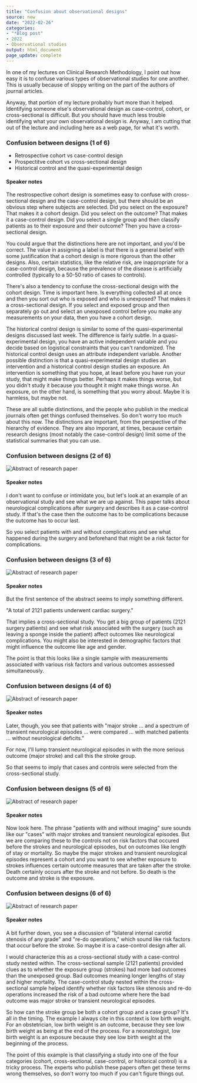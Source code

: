 ```yaml
---
title: "Confusion about observational designs"
source: new
date: "2022-02-26"
categories:
- "*Blog post"
- 2022
- Observational studies
output: html_document
page_update: complete
---
```


In one of my lectures on Clinical Research Methodology, I point out how easy it is to confuse various types of observational studies for one another. This is usually because of sloppy writing on the part of the authors of journal articles.

Anyway, that portion of my lecture probably hurt more than it helped. Identifying someone else's observational design as case-control, cohort, or cross-sectional is difficult. But you should have much less trouble identifying what your own observational design is. Anyway, I am cutting that out of the lecture and including here as a web page, for what it's worth.

### Confusion between designs (1 of 6)

* Retrospective cohort vs case-control design
* Prospectitve cohort vs cross-sectional design
* Historical control and the quasi-experimental design

<div class="notes">

#### Speaker notes

The restrospective cohort design is sometimes easy to confuse with cross-sectional design and the case-control design, but there should be an obvious step where subjects are selected. Did you select on the exposure? That makes it a cohort design. Did you select on the outcome? That makes it a case-control design. Did you select a single group and then classify patients as to their exposure and their outcome? Then you have a cross-sectional design.

You could argue that the distinctions here are not important, and you'd be correct. The value in assigning a label is that there is a general belief with some justification that a cohort design is more rigorous than the other designs. Also, certain statistics, like the relative risk, are inappropriate for a case-control design, because the prevalence of the disease is artificially controlled (typically to a 50-50 ratio of cases to controls).

There's also a tendency to confuse the cross-sectional design with the cohort design. Time is important here. Is everything collected all at once and then you sort out who is exposed and who is unexposed? That makes it a cross-sectional design. If you select and exposed group and then separately go out and select an unexposed control before you make any measurements on your data, then you have a cohort design.

The historical control design is similar to some of the quasi-experimental designs discussed last week. The difference is fairly subtle. In a quasi-experimental design, you have an active independent variable and you decide based on logistical constraints that you can't randomized. The historical control design uses an attribute independent variable. Another possible distinction is that a quasi-experimental design studies an intervention and a historical control design studies an exposure. An intervention is something that you hope, at least before you have run your study, that might make things better. Perhaps it makes things worse, but you didn't study it because you thought it might make things worse. An exposure, on the other hand, is something that you worry about. Maybe it is harmless, but maybe not.

These are all subtle distinctions, and the people who publish in the medical journals often get things confused themselves. So don't worry too much about this now. The distinctions are important, from the perspective of the hierarchy of evidence. They are also imporant, at times, because certain research designs (most notably the case-control design) limit some of the statistical summaries that you can use.

</div>

### Confusion between designs (2 of 6)

![Abstract of research paper](http://www.pmean.com/new-images/22/raffa01.png)

<div class="notes">

#### Speaker notes

I don't want to confuse or intimidate you, but let's look at an example of an observational study and see what we are up against. This paper talks about neurological complications after surgery and describes it as a case-control study. If that's the case then the outcome has to be complications because the outcome has to occur last.

So you select patients with and without complications and see what happened during the surgery and beforehand that might be a risk factor for complications.

</div>

### Confusion between designs (3 of 6)

![Abstract of research paper](http://www.pmean.com/new-images/22/raffa02.png)

<div class="notes">

#### Speaker notes

But the first sentence of the abstract seems to imply something different.

"A total of 2121 patients underwent cardiac surgery."

That implies a cross-sectional study. You get a big group of patients (2121 surgery patients) and see what risk associated with the surgery (such as leaving a sponge inside the patient) affect outcomes like neurological complications. You might also be interested in demographic factors that might influence the outcome like age and gender.

The point is that this looks like a single sample with measurements associated with various risk factors and various outcomes asssessed simultaneously.

</div>

### Confusion between designs (4 of 6)

![Abstract of research paper](http://www.pmean.com/new-images/22/raffa03.png)

<div class="notes">

#### Speaker notes

Later, though, you see that patients with "major stroke ... and a spectrum of transient neurological episodes ... were compared ... with matched patients ... without neurological deficits."

For now, I'll lump transient neurological episodes in with the more serious outcome (major stroke) and call this the stroke group.

So that seems to imply that cases and controls were selected from the cross-sectional study.

</div>

### Confusion between designs (5 of 6)

![Abstract of research paper](http://www.pmean.com/new-images/22/raffa04.png)

<div class="notes">

#### Speaker notes

Now look here. The phrase "patients with and without imaging" sure sounds like our "cases" with major strokes and transient neurological episodes. But we are comparing these to the controls not on risk factors that occured before the strokes and neurological episodes, but on outcomes like length of stay or mortality. So maybe the major strokes and transient neurological episodes represent a cohort and you want to see whether exposure to strokes influences certain outcome measures that are taken after the stroke. Death certainly occurs after the stroke and not before. So death is the outcome and stroke is the exposure.

</div>

### Confusion between designs (6 of 6)

![Abstract of research paper](http://www.pmean.com/new-images/22/raffa05.png)

<div class="notes">

#### Speaker notes

A bit further down, you see a discussion of "bilateral internal carotid stenosis of any grade" and "re-do operations," which sound like risk factors that occur before the stroke. So maybe it is a case-control design after all.

I would characterize this as a cross-sectional study with a case-control study nested within. The cross-sectional sample (2121 patients) provided clues as to whether the exposure group (strokes) had more bad outcomes than the unexposed group. Bad outcomes meaning longer lengths of stay and higher mortality. The case-control study nested within the cross-sectional sample helped identify whether risk factors like stenosis and re-do operations increased the risk of a bad outcome where here the bad outcome was major stroke or transient neurological episodes.

So how can the stroke group be both a cohort group and a case group? It's all in the timing. The example I always cite in this context is low birth weight. For an obstetrician, low birth weight is an outcome, because they see low birth weight as being at the end of the process. For a neonatologist, low birth weight is an exposure because they see low birth weight at the beginning of the process.

The point of this example is that classifying a study into one of the four categories (cohort, cross-sectional, case-control, or historical control) is a tricky process. The experts who publish these papers often get these terms wrong themselves, so don't worry too much if you can't figure things out.

</div>
